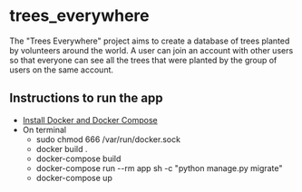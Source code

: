 # trees_everywhere

The "Trees Everywhere" project aims to create a database of trees planted by volunteers around the world. A user can join an account with other users so that everyone can see all the trees that were planted by the group of users on the same account.

## Instructions to run the app

- [Install Docker and Docker Compose](https://docs.docker.com/compose/install/)
- On terminal
    - sudo chmod 666 /var/run/docker.sock
    - docker build .
    - docker-compose build
    - docker-compose run --rm app sh -c "python manage.py migrate"
    - docker-compose up